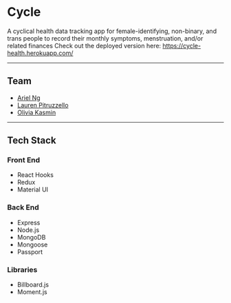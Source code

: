 
# Cycle
A cyclical health data tracking app for female-identifying, non-binary, and trans people to record their monthly symptoms, menstruation, and/or related finances
Check out the deployed version here:
https://cycle-health.herokuapp.com/


---
## Team
* [Ariel Ng](https://github.com/arng0123)
* [Lauren Pitruzzello](https://github.com/laurenpitruz)
* [Olivia Kasmin](https://github.com/oliviakasmin)


---
## Tech Stack
### Front End
* React Hooks
* Redux
* Material UI
### Back End
* Express
* Node.js
* MongoDB
* Mongoose
* Passport
### Libraries
* Billboard.js
* Moment.js
